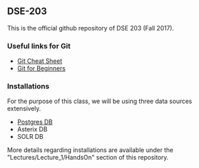 ## DSE-203

This is the official github repository of DSE 203 (Fall 2017).

### Useful links for Git

* [Git Cheat Sheet](https://education.github.com/git-cheat-sheet-education.pdf)
* [Git for Beginners](https://www.sitepoint.com/git-for-beginners/)

### Installations

For the purpose of this class, we will be using three data sources extensively.
* [Postgres DB](https://www.postgresql.org/download/)
* Asterix DB
* SOLR DB

More details regarding installations are available under the "Lectures/Lecture_1/HandsOn" section of this repository.
